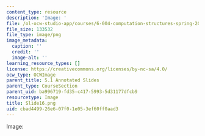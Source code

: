 ```yaml
---
content_type: resource
description: 'Image: '
file: /ol-ocw-studio-app/courses/6-004-computation-structures-spring-2017/cbad449926e607f01e053ef60ff0aad3_Slide16.png
file_size: 133532
file_type: image/png
image_metadata:
  caption: ''
  credit: ''
  image-alt: ''
learning_resource_types: []
license: https://creativecommons.org/licenses/by-nc-sa/4.0/
ocw_type: OCWImage
parent_title: 5.1 Annotated Slides
parent_type: CourseSection
parent_uid: ba996719-fd35-c417-5993-5d31177dfcb9
resourcetype: Image
title: Slide16.png
uid: cbad4499-26e6-07f0-1e05-3ef60ff0aad3
---
```

Image: 